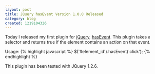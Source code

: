 ```yaml
---
layout: post
title: JQuery hasEvent Version 1.0.0 Released
category: blog
created: 1219104326
---
```

Today I released my first plugin for [jQuery](http://jquery.com/),
[hasEvent](http://plugins.jquery.com/project/hasevent). This plugin takes a
selector and returns true if the element contains an action on that event.

<!--more-->

Usage:
{% highlight javascript %}
$('#element_id').hasEvent('click');
{% endhighlight %}

This plugin has been tested with JQuery 1.2.6.
